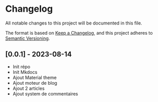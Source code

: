# Changelog

All notable changes to this project will be documented in this file.

The format is based on [Keep a Changelog](https://keepachangelog.com/en/1.0.0/),
and this project adheres to [Semantic Versioning](https://semver.org/spec/v2.0.0.html).

## [0.0.1] - 2023-08-14
- Init répo
- Init Mkdocs
- Ajout Material theme
- Ajout moteur de blog
- Ajout 2 articles
- Ajout system de commentaires

